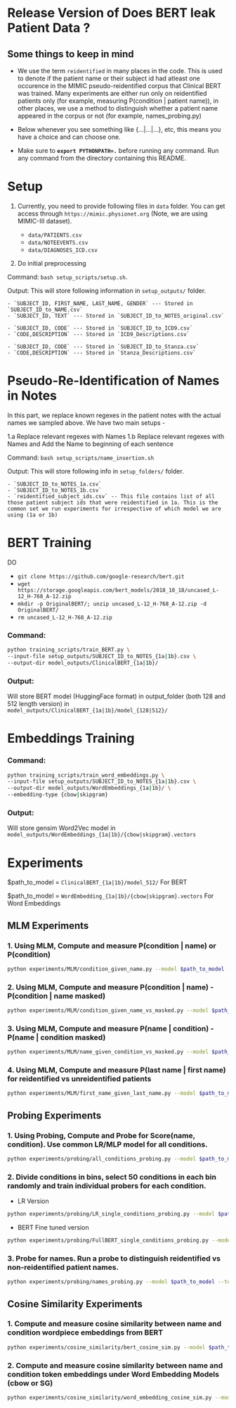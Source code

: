 # Release Version of Does BERT leak Patient Data ?

Some things to keep in mind
---------------------------

* We use the term `reidentified` in many places in the code. This is used to denote if the patient name or their subject id had atleast one occurence in the MIMIC pseudo-reidentified corpus that Clinical BERT was trained. Many experiments are either run only on reidentified patients only (for example, measuring P(condition | patient name)), in other places, we use a method to distinguish whether a patient name appeared in the corpus or not (for example, names_probing.py)

* Below whenever you see something like {...|...|...}, etc, this means you have a choice and can choose one.

* Make sure to **`export PYTHONPATH=.`** before running any command. Run any command from the directory containing this README.

Setup
=====

1. Currently, you need to provide following files in `data` folder. You can get access through `https://mimic.physionet.org` (Note, we are using MIMIC-III dataset).

    - `data/PATIENTS.csv`
    - `data/NOTEEVENTS.csv`
    - `data/DIAGNOSES_ICD.csv`

2. Do initial preprocessing 

Command: `bash setup_scripts/setup.sh`. 

Output: This will store following information in `setup_outputs/` folder.

    - `SUBJECT_ID, FIRST_NAME, LAST_NAME, GENDER` --- Stored in `SUBJECT_ID_to_NAME.csv`
    - `SUBJECT_ID, TEXT` --- Stored in `SUBJECT_ID_to_NOTES_original.csv`

    - `SUBJECT_ID, CODE` --- Stored in `SUBJECT_ID_to_ICD9.csv`
    - `CODE,DESCRIPTION` --- Stored in `ICD9_Descriptions.csv`

    - `SUBJECT_ID, CODE` --- Stored in `SUBJECT_ID_to_Stanza.csv`
    - `CODE,DESCRIPTION` --- Stored in `Stanza_Descriptions.csv` 


Pseudo-Re-Identification of Names in Notes
=========================================

In this part, we replace known regexes in the patient notes with the actual names we sampled above.
We have two main setups - 

1.a Replace relevant regexes with Names
1.b Replace relevant regexes with Names and Add the Name to beginning of each sentence

Command: `bash setup_scripts/name_insertion.sh`

Output: This will store following info in `setup_folders/` folder.

    - `SUBJECT_ID_to_NOTES_1a.csv`
    - `SUBJECT_ID_to_NOTES_1b.csv`
    - `reidentified_subject_ids.csv` -- This file contains list of all those patient subject ids that were reidentified in 1a. This is the common set we run experiments for irrespective of which model we are using (1a or 1b)

BERT Training
=============

DO
* `git clone https://github.com/google-research/bert.git`
* `wget https://storage.googleapis.com/bert_models/2018_10_18/uncased_L-12_H-768_A-12.zip`
* `mkdir -p OriginalBERT/; unzip uncased_L-12_H-768_A-12.zip -d OriginalBERT/`
* `rm uncased_L-12_H-768_A-12.zip`

### Command: 

```bash
python training_scripts/train_BERT.py \
--input-file setup_outputs/SUBJECT_ID_to_NOTES_{1a|1b}.csv \
--output-dir model_outputs/ClinicalBERT_{1a|1b}/
```

### Output:

Will store BERT model (HuggingFace format) in output_folder (both 128 and 512 length version) in `model_outputs/ClinicalBERT_{1a|1b}/model_{128|512}/`

Embeddings Training
=============

### Command: 

```bash
python training_scripts/train_word_embeddings.py \
--input-file setup_outputs/SUBJECT_ID_to_NOTES_{1a|1b}.csv \
--output-dir model_outputs/WordEmbeddings_{1a|1b}/ \
--embedding-type {cbow|skipgram}
```

### Output:

Will store gensim Word2Vec model in `model_outputs/WordEmbeddings_{1a|1b}/{cbow|skipgram}.vectors`

Experiments
============

$path_to_model = `ClinicalBERT_{1a|1b}/model_512/` For BERT

$path_to_model = `WordEmbedding_{1a|1b}/{cbow|skipgram}.vectors` For Word Embeddings


## MLM Experiments

### 1. Using MLM, Compute and measure P(condition | name) or P(condition)

```bash
python experiments/MLM/condition_given_name.py --model $path_to_model --tokenizer bert-base-uncased --condition-type icd9
```

### 2. Using MLM, Compute and measure P(condition | name) - P(condition | name masked)

```bash
python experiments/MLM/condition_given_name_vs_masked.py --model $path_to_model --tokenizer bert-base-uncased --condition-type icd9 --metric {probability|rank}
```

### 3. Using MLM, Compute and measure P(name | condition) - P(name | condition masked)

```bash
python experiments/MLM/name_given_condition_vs_masked.py --model $path_to_model --tokenizer bert-base-uncased --condition-type icd9 --metric {probability|rank}
```

### 4. Using MLM, Compute and measure P(last name | first name) for reidentified vs unreidentified patients

```bash
python experiments/MLM/first_name_given_last_name.py --model $path_to_model --tokenizer bert-base-uncased --condition-type icd9 --metric {probability|rank} --mode {mask_first|mask_last}
```

## Probing Experiments

### 1. Using Probing, Compute and Probe for Score(name, condition). Use common LR/MLP model for all conditions.

```bash
python experiments/probing/all_conditions_probing.py --model $path_to_model --tokenizer bert-base-uncased --condition-type icd9 --template-mode {name_and_condition | condition_only} --prober {LR|MLP}
```

### 2. Divide conditions in bins, select 50 conditions in each bin randomly and train individual probers for each condition.

* LR Version

```bash
python experiments/probing/LR_single_conditions_probing.py --model $path_to_model --tokenizer bert-base-uncased --condition-type icd9 --frequency-bin {0|1|2|3}
```

* BERT Fine tuned version

```bash
python experiments/probing/FullBERT_single_conditions_probing.py --model $path_to_model --tokenizer bert-base-uncased --condition-type icd9 --frequency-bin {0|1|2|3}
```

### 3. Probe for names. Run a probe to distinguish reidentified vs non-reidentified patient names.

```bash
python experiments/probing/names_probing.py --model $path_to_model --tokenizer bert-base-uncased
```

## Cosine Similarity Experiments

### 1. Compute and measure cosine similarity between name and condition wordpiece embeddings from BERT

```bash
python experiments/cosine_similarity/bert_cosine_sim.py --model $path_to_model --tokenizer bert-base-uncased --condition-type icd9
```

### 2. Compute and measure cosine similarity between name and condition token embeddings under Word Embedding Models (cbow or SG)

```bash
python experiments/cosine_similarity/word_embedding_cosine_sim.py --model-file $path_to_model --condition-type icd9
```
